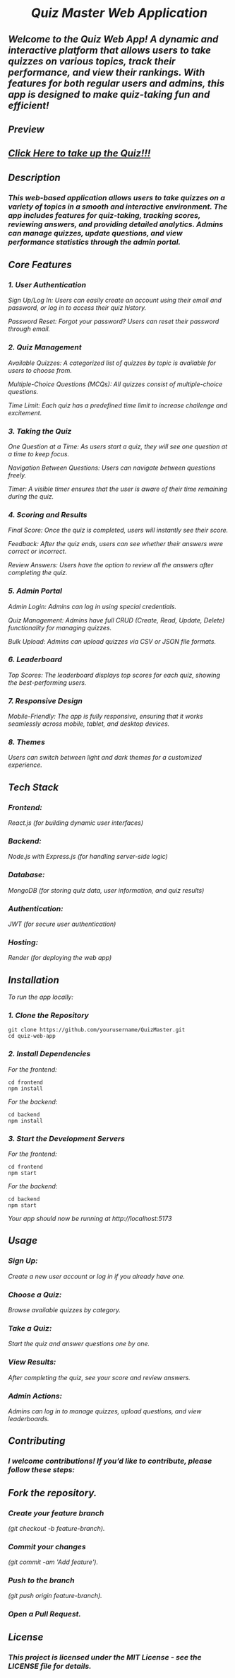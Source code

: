 # <p align="center"> *Quiz Master Web Application* </p>
## *Welcome to the Quiz Web App! A dynamic and interactive platform that allows users to take quizzes on various topics, track their performance, and view their rankings. With features for both regular users and admins, this app is designed to make quiz-taking fun and efficient!*

## *Preview*
## *[Click Here to take up the Quiz!!!](https://quizmaster-oji8.onrender.com/)*

## *Description*
### *This web-based application allows users to take quizzes on a variety of topics in a smooth and interactive environment. The app includes features for quiz-taking, tracking scores, reviewing answers, and providing detailed analytics. Admins can manage quizzes, update questions, and view performance statistics through the admin portal.*

## *Core Features*

### *1. User Authentication*

*Sign Up/Log In: Users can easily create an account using their email and password, or log in to access their quiz history.*

*Password Reset: Forgot your password? Users can reset their password through email.*

### *2. Quiz Management*

*Available Quizzes: A categorized list of quizzes by topic is available for users to choose from.*

*Multiple-Choice Questions (MCQs): All quizzes consist of multiple-choice questions.*

*Time Limit: Each quiz has a predefined time limit to increase challenge and excitement.*

### *3. Taking the Quiz*

*One Question at a Time: As users start a quiz, they will see one question at a time to keep focus.*

*Navigation Between Questions: Users can navigate between questions freely.*

*Timer: A visible timer ensures that the user is aware of their time remaining during the quiz.*

### *4. Scoring and Results*

*Final Score: Once the quiz is completed, users will instantly see their score.*

*Feedback: After the quiz ends, users can see whether their answers were correct or incorrect.*

*Review Answers: Users have the option to review all the answers after completing the quiz.*

### *5. Admin Portal*

*Admin Login: Admins can log in using special credentials.*

*Quiz Management: Admins have full CRUD (Create, Read, Update, Delete) functionality for managing quizzes.*

*Bulk Upload: Admins can upload quizzes via CSV or JSON file formats.*

### *6. Leaderboard*

*Top Scores: The leaderboard displays top scores for each quiz, showing the best-performing users.*

### *7. Responsive Design*

*Mobile-Friendly: The app is fully responsive, ensuring that it works seamlessly across mobile, tablet, and desktop devices.*

### *8. Themes*

*Users can switch between light and dark themes for a customized experience.*

## *Tech Stack*

### *Frontend:*
*React.js (for building dynamic user interfaces)*

### *Backend:* 
*Node.js with Express.js (for handling server-side logic)*

### *Database:* 
*MongoDB (for storing quiz data, user information, and quiz results)*

### *Authentication:* 
*JWT (for secure user authentication)*

### *Hosting:* 
*Render (for deploying the web app)*

## *Installation*

*To run the app locally:*

### *1. Clone the Repository*

```
git clone https://github.com/yourusername/QuizMaster.git
cd quiz-web-app
```

### *2. Install Dependencies*

*For the frontend:*

```
cd frontend
npm install
```

*For the backend:*

```
cd backend
npm install
```

### *3. Start the Development Servers*

*For the frontend:*

```
cd frontend
npm start
```

*For the backend:*

```
cd backend
npm start
```

*Your app should now be running at http://localhost:5173*

## *Usage*

### *Sign Up:* 
*Create a new user account or log in if you already have one.*

### *Choose a Quiz:* 
*Browse available quizzes by category.*

### *Take a Quiz:* 
*Start the quiz and answer questions one by one.*

### *View Results:* 
*After completing the quiz, see your score and review answers.*

### *Admin Actions:* 
*Admins can log in to manage quizzes, upload questions, and view leaderboards.*

## *Contributing*
### *I welcome contributions! If you’d like to contribute, please follow these steps:*

## *Fork the repository.*

### *Create your feature branch* 
*(git checkout -b feature-branch).*

### *Commit your changes* 
*(git commit -am 'Add feature').*

### *Push to the branch* 
*(git push origin feature-branch).*

### *Open a Pull Request.*

## *License*
### *This project is licensed under the MIT License - see the LICENSE file for details.*
